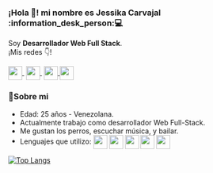
<h3>¡Hola 👋! mi nombre es Jessika Carvajal :information_desk_person:💻</h3>

<p >Soy <strong>Desarrollador Web Full Stack</strong>.<br />¡Mis redes 👇!</p>
<p>
   <a href="https://www.linkedin.com/in/jessicarvajal1995/" target="blank" style='margin-right:4px'>
    <img align="center" src="https://cdn.jsdelivr.net/npm/simple-icons@3.0.1/icons/linkedin.svg"  height="28px" width="28px" />
  </a>
   <a href="https://github.com/jessicarvajal1995" target="blank" style='margin-right:4px'>
    <img align="center" src="https://cdn.jsdelivr.net/npm/simple-icons@3.0.1/icons/github.svg"  height="28px" width="28px" />
  </a>
  <a href="https://www.instagram.com/jessicarvajal_/" target="blank">
    <img align="center" src="https://cdn.jsdelivr.net/npm/simple-icons@3.0.1/icons/instagram.svg"  height="28px" width="28px" />
  </a>
  <a href="https://twitter.com/Jessicarvajal_" target="blank">
    <img align="center" src="https://cdn.jsdelivr.net/npm/simple-icons@3.0.1/icons/twitter.svg" height="28px" width="28px" />
  </a>
</p>

### 📝Sobre mi
- Edad: 25 años - Venezolana.
- Actualmente trabajo como desarrollador Web Full-Stack. 
- Me gustan los perros, escuchar música, y bailar.
- Lenguajes que utilizo: <img align="center" src="https://cdn.jsdelivr.net/npm/simple-icons@3.0.1/icons/laravel.svg" height="28px" width="28px" /> <img align="center" src="https://cdn.jsdelivr.net/npm/simple-icons@3.0.1/icons/php.svg" height="28px" width="28px" /> <img align="center" src="https://cdn.jsdelivr.net/npm/simple-icons@3.0.1/icons/javascript.svg" height="28px" width="28px" /> <img align="center" src="https://cdn.jsdelivr.net/npm/simple-icons@3.0.1/icons/angular.svg" height="28px" width="28px" /> <img align="center" src="https://cdn.jsdelivr.net/npm/simple-icons@3.0.1/icons/postgresql.svg" height="28px" width="28px" /> 

[![Top Langs](https://github-readme-stats.vercel.app/api/top-langs/?username=jessicarvajal1995&layout=compact&theme=radical)](https://github.com/jessicarvajal1995)

